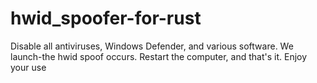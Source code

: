 # hwid_spoofer-for-rust
Disable all antiviruses, Windows Defender, and various software. We launch-the hwid spoof occurs. Restart the computer, and that's it.  Enjoy your use
